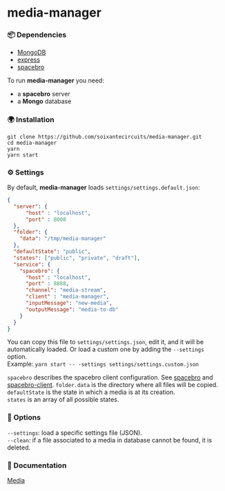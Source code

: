 # media-manager

### 📦 Dependencies

* [MongoDB](https://docs.mongodb.com/manual/)
* [express](https://expressjs.com)
* [spacebro](https://github.com/spacebro/spacebro)

To run **media-manager** you need:
- a **spacebro** server
- a **Mongo** database

### 🌍 Installation

`git clone https://github.com/soixantecircuits/media-manager.git`  
`cd media-manager`  
`yarn`  
`yarn start`  

### ⚙ Settings

By default, **media-manager** loads `settings/settings.default.json`:
```json
{
  "server": {
      "host" : "localhost",
      "port" : 8008
  },
  "folder": {
    "data": "/tmp/media-manager"
  },
  "defaultState": "public",
  "states": ["public", "private", "draft"],
  "service": {
    "spacebro": {
      "host" : "localhost",
      "port" : 8888,
      "channel": "media-stream",
      "client" : "media-manager",
      "inputMessage": "new-media",
      "outputMessage": "media-to-db"
    }
  }
}
```
You can copy this file to `settings/settings.json`, edit it, and it will be automatically loaded.
Or load a custom one by adding the `--settings` option.  
Example: `yarn start -- -settings settings/settings.custom.json`

`spacebro` describes the spacebro client configuration. See [spacebro](https://github.com/spacebro/spacebro) and [spacebro-client](https://github.com/spacebro/spacebro-client).
`folder.data` is the directory where all files will be copied.  
`defaultState` is the state in which a media is at its creation.  
`states` is an array of all possible states.  

### 💬 Options

`--settings`: load a specific settings file (JSON).  
`--clean`: if a file associated to a media in database cannot be found, it is deleted.  

### 📖 Documentation

[Media](/documentation/MEDIA.md)
